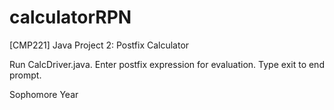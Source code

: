 # calculatorRPN
[CMP221] Java Project 2: Postfix Calculator

Run CalcDriver.java. Enter postfix expression for evaluation.  Type exit to end prompt.

Sophomore Year
